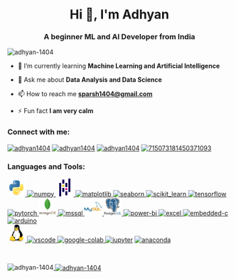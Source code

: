 <h1 align="center">Hi 👋, I'm Adhyan</h1>
<h3 align="center">A beginner ML and AI Developer from India</h3>

<p align="left"> <img src="https://komarev.com/ghpvc/?username=adhyan-1404&label=Profile%20views&color=0e75b6&style=flat" alt="adhyan-1404" /> </p>

- 🌱 I’m currently learning **Machine Learning and Artificial Intelligence**

- 💬 Ask me about **Data Analysis and Data Science**

- 📫 How to reach me **sparsh1404@gmail.com**

- ⚡ Fun fact **I am very calm**

<h3 align="left">Connect with me:</h3>
<p align="left">
<a href="https://linkedin.com/in/adhyan1404" target="blank"><img align="center" src="https://raw.githubusercontent.com/rahuldkjain/github-profile-readme-generator/master/src/images/icons/Social/linked-in-alt.svg" alt="adhyan1404" height="30" width="40" /></a>
<a href="https://instagram.com/adhyan1404" target="blank"><img align="center" src="https://raw.githubusercontent.com/rahuldkjain/github-profile-readme-generator/master/src/images/icons/Social/instagram.svg" alt="adhyan1404" height="30" width="40" /></a>
<a href="https://www.hackerrank.com/adhyan1404" target="blank"><img align="center" src="https://raw.githubusercontent.com/rahuldkjain/github-profile-readme-generator/master/src/images/icons/Social/hackerrank.svg" alt="adhyan1404" height="30" width="40" /></a>
<a href="https://discord.gg/#0929" target="blank"><img align="center" src="https://raw.githubusercontent.com/rahuldkjain/github-profile-readme-generator/master/src/images/icons/Social/discord.svg" alt="715073181450371093" height="30" width="40" /></a>
</p>

<h3 align="left">Languages and Tools:</h3>
<p align="left"><a href="https://www.python.org" target="_blank" rel="noreferrer"> <img src="https://raw.githubusercontent.com/devicons/devicon/master/icons/python/python-original.svg" alt="python" width="40" height="40"/> </a> 
<a href="https://numpy.org" target="_blank" rel="noreferrer">
<img src="https://logo.svgcdn.com/l/numpy.png" alt="numpy" width="40" height="40" /> </a>
<a href="https://pandas.pydata.org/" target="_blank" rel="noreferrer"> <img src="https://raw.githubusercontent.com/devicons/devicon/2ae2a900d2f041da66e950e4d48052658d850630/icons/pandas/pandas-original.svg" alt="pandas" width="40" height="40"/> </a>
<a href="https://matplotlib.org/" target="_blank" rel="noreferrer"> <img src="https://upload.wikimedia.org/wikipedia/commons/8/84/Matplotlib_icon.svg" alt="matplotlib" width="40" height="40" /> </a> 
<a href="https://seaborn.pydata.org/" target="_blank" rel="noreferrer"> <img src="https://seaborn.pydata.org/_images/logo-mark-lightbg.svg" alt="seaborn" width="40" height="40"/> </a> 
<a href="https://scikit-learn.org/" target="_blank" rel="noreferrer"> <img src="https://upload.wikimedia.org/wikipedia/commons/0/05/Scikit_learn_logo_small.svg" alt="scikit_learn" width="60" height="60"/> </a>
<a href="https://www.tensorflow.org" target="_blank" rel="noreferrer"> <img src="https://www.vectorlogo.zone/logos/tensorflow/tensorflow-icon.svg" alt="tensorflow" width="40" height="40"/> </a>
<a href="https://pytorch.org/" target="_blank" rel="noreferrer"> <img src="https://www.vectorlogo.zone/logos/pytorch/pytorch-icon.svg" alt="pytorch" width="40" height="40"/> </a> 
<a href="https://www.mongodb.com/" target="_blank" rel="noreferrer"> <img src="https://raw.githubusercontent.com/devicons/devicon/master/icons/mongodb/mongodb-original-wordmark.svg" alt="mongodb" width="40" height="40"/> </a> 
<a href="https://www.microsoft.com/en-us/sql-server" target="_blank" rel="noreferrer"> <img src="https://www.svgrepo.com/show/303229/microsoft-sql-server-logo.svg" alt="mssql" width="40" height="40"/> </a>
<a href="https://www.mysql.com/" target="_blank" rel="noreferrer"> <img src="https://raw.githubusercontent.com/devicons/devicon/master/icons/mysql/mysql-original-wordmark.svg" alt="mysql" width="40" height="40"/> </a>
<a href="https://www.postgresql.org" target="_blank" rel="noreferrer"> <img src="https://raw.githubusercontent.com/devicons/devicon/master/icons/postgresql/postgresql-original-wordmark.svg" alt="postgresql" width="40" height="40"/> </a>
<a href="https://www.microsoft.com/power-platform/products/power-bi" target="_blank" rel="noreferrer">
<img src="https://upload.wikimedia.org/wikipedia/commons/c/cf/New_Power_BI_Logo.svg" alt="power-bi" width="40" height="40" /> </a>
<a href="https://office.com" target="_blank" rel="noreferrer">
<img src="https://upload.wikimedia.org/wikipedia/commons/thumb/3/34/Microsoft_Office_Excel_%282019%E2%80%93present%29.svg/512px-Microsoft_Office_Excel_%282019%E2%80%93present%29.svg.png?20190925171014" alt="excel" width="40" height="40" /> </a>
<a href="https://icons8.com/icons/set/embedded-c-language" target="_blank" rel="noreferrer"><img src="https://icon.icepanel.io/Technology/png-shadow-512/Embedded-C.png" alt="embedded-c" width="40" height="40" /> </a> 
<a href="https://www.arduino.cc/" target="_blank" rel="noreferrer"> <img src="https://cdn.worldvectorlogo.com/logos/arduino-1.svg" alt="arduino" width="40" height="40"/> </a> <br> 
<a href="https://www.linux.org/" target="_blank" rel="noreferrer"> <img src="https://raw.githubusercontent.com/devicons/devicon/master/icons/linux/linux-original.svg" alt="linux" width="40" height="40"/> </a> 
<a href="https://code.visualstudio.com/" target="_blank" rel="noreferrer"> <img src="https://upload.wikimedia.org/wikipedia/commons/9/9a/Visual_Studio_Code_1.35_icon.svg" alt="vscode" width="40" height="40" /> </a>
<a href="https://colab.research.google.com" target="_blank" rel="noreferrer">
<img src="https://upload.wikimedia.org/wikipedia/commons/thumb/d/d0/Google_Colaboratory_SVG_Logo.svg/960px-Google_Colaboratory_SVG_Logo.svg.png?20221103151432" alt="google-colab" width="60" height="60" /> </a>
<a href="https://jupyter.org" target="_blank" rel="noreferrer">
<img src="https://upload.wikimedia.org/wikipedia/commons/3/38/Jupyter_logo.svg" alt="jupyter" width="40" height="40" /></a>
<a href="https://www.anaconda.com" target="_blank" rel="noreferrer">
<img src="https://icon.icepanel.io/Technology/svg/Anaconda.svg" alt="anaconda" width="40" height="40" />
</p>

‎<p><img align="left" src="https://github-readme-stats-rho-three-80.vercel.app/api/top-langs?username=adhyan-1404&show_icons=true&locale=en&layout=compact&theme=dark" alt="adhyan-1404" /></p>
<p>&nbsp;<img align="center" src="https://github-readme-stats-rho-three-80.vercel.app/api?username=adhyan-1404&show_icons=true&locale=en&theme=dark" alt="adhyan-1404" /></p>

